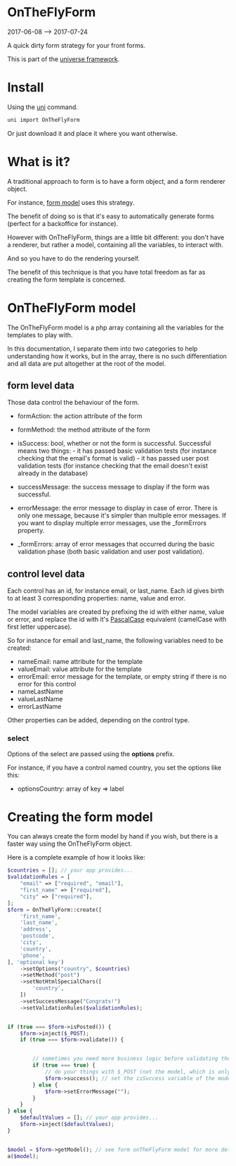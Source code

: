 OnTheFlyForm
===================
2017-06-08 --> 2017-07-24


A quick dirty form strategy for your front forms.


This is part of the [universe framework](https://github.com/karayabin/universe-snapshot).



Install
==========
Using the [uni](https://github.com/lingtalfi/universe-naive-importer) command.
```bash
uni import OnTheFlyForm
```

Or just download it and place it where you want otherwise.





What is it?
=================

A traditional approach to form is to have a form object, and a form renderer object.

For instance, [form model](https://github.com/lingtalfi/formmodel) uses this strategy.

The benefit of doing so is that it's easy to automatically generate forms (perfect for a backoffice for instance).

However with OnTheFlyForm, things are a little bit different: you don't have a renderer, but rather a model,
containing all the variables, to interact with.

And so you have to do the rendering yourself.

The benefit of this technique is that you have total freedom as far as creating the form template is concerned. 



OnTheFlyForm model
=======================

The OnTheFlyForm model is a php array containing all the variables for the templates to play with.

In this documentation, I separate them into two categories to help understanding how it works,
but in the array, there is no such differentiation and all data are put altogether at the root of the model.


form level data
------------------
Those data control the behaviour of the form.

- formAction: the action attribute of the form
- formMethod: the method attribute of the form
- isSuccess: bool, whether or not the form is successful.
                    Successful means two things:
                    - it has passed basic validation tests (for instance checking that the email's format is valid)
                    - it has passed user post validation tests (for instance checking that the email doesn't exist already in the database)
                    
                    
- successMessage: the success message to display if the form was successful.
- errorMessage: the error message to display in case of error. There is only one message, because it's simpler than multiple error messages.
                    If you want to display multiple error messages, use the _formErrors property.

- _formErrors: array of error messages that occurred during the basic validation phase (both basic validation and user post validation).
                    
                    
 
control level data
--------------------

Each control has an id, for instance email, or last_name.
Each id gives birth to at least 3 corresponding properties: name, value and error.

The model variables are created by prefixing the id with either name, value or error,
and replace the id with it's [PascalCase](https://github.com/lingtalfi/ConventionGuy/blob/master/nomenclature.stringCases.eng.md) equivalent (camelCase with first letter uppercase). 


So for instance for email and last_name, the following variables need to be created:



- nameEmail: name attribute for the template
- valueEmail: value attribute for the template
- errorEmail: error message for the template, or empty string if there is no error for this control
- nameLastName
- valueLastName
- errorLastName



Other properties can be added, depending on the control type.

### select

Options of the select are passed using the **options** prefix.

For instance, if you have a control named country, you set the options like this:

- optionsCountry: array of key => label 




Creating the form model
===========================

You can always create the form model by hand if you wish, but there is a faster way using the OnTheFlyForm object.


Here is a complete example of how it looks like:

```php
$countries = []; // your app provides...
$validationRules = [
    "email" => ["required", "email"],
    "first_name" => ["required"],
    "city" => ["required"],
]; 
$form = OnTheFlyForm::create([
    'first_name',
    'last_name',
    'address',
    'postcode',
    'city',
    'country',
    'phone',
], 'optional key')  
    ->setOptions("country", $countries)
    ->setMethod("post")
    ->setNotHtmlSpecialChars([
        'country',
    ])
    ->setSuccessMessage("Congrats!")
    ->setValidationRules($validationRules);


if (true === $form->isPosted()) {
    $form->inject($_POST);
    if (true === $form->validate()) {


        // sometimes you need more business logic before validating the form...
        if (true === true) {
            // do your things with $_POST (not the model, which is only for the view)
            $form->success(); // set the isSuccess variable of the model to true
        } else {
            $form->setErrorMessage("");
        }
    }
} else {
    $defaultValues = []; // your app provides...
    $form->inject($defaultValues);
}


$model = $form->getModel(); // see form onTheFlyForm model for more details
a($model);
        
```        